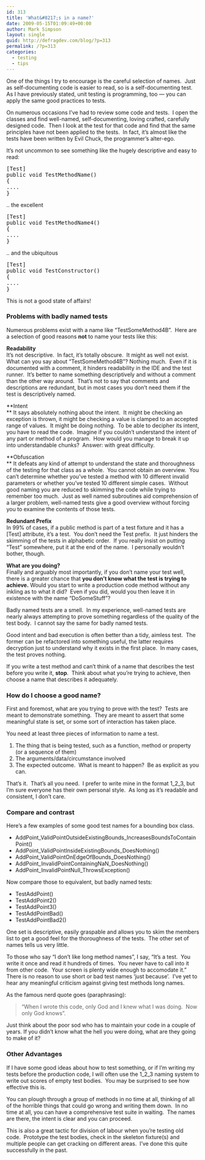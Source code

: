 ```yaml
---
id: 313
title: 'What&#8217;s in a name?'
date: 2009-05-15T01:09:49+00:00
author: Mark Simpson
layout: single
guid: http://defragdev.com/blog/?p=313
permalink: /?p=313
categories:
  - testing
  - tips
---
```

One of the things I try to encourage is the careful selection of names.  Just as self-documenting code is easier to read, so is a self-documenting test.  As I have previously stated, unit testing is programming, too &#8212; you can apply the same good practices to tests.

On numerous occasions I&#8217;ve had to review some code and tests.  I open the classes and find well-named, self-documenting, loving crafted, carefully designed code.  Then I look at the test for that code and find that the same principles have not been applied to the tests.  In fact, it&#8217;s almost like the tests have been written by Evil Chuck, the programmer&#8217;s alter-ego.

It&#8217;s not uncommon to see something like the hugely descriptive and easy to read:

<pre>[Test]
public void TestMethodName()
{
....
}</pre>

.. the excellent

<pre>[Test]
public void TestMethodName4()
{
....
}</pre>

.. and the ubiquitous

<pre>[Test]
public void TestConstructor()
{
....
}</pre>

This is not a good state of affairs!

### Problems with badly named tests

Numerous problems exist with a name like &#8220;TestSomeMethod4B&#8221;.  Here are a selection of good reasons **not** to name your tests like this:

**Readability**  
It&#8217;s not descriptive.  In fact, it&#8217;s totally obscure.  It might as well not exist.  What can you say about &#8220;TestSomeMethod4B&#8221;? Nothing much.  Even if it is documented with a comment, it hinders readability in the IDE and the test runner.  It&#8217;s better to name something descriptively and without a comment than the other way around.  That&#8217;s not to say that comments and descriptions are redundant, but in most cases you don&#8217;t need them if the test is descriptively named.

**Intent  
** It says absolutely nothing about the intent.  It might be checking an exception is thrown, it might be checking a value is clamped to an accepted range of values.  It might be doing nothing.  To be able to decipher its intent, you have to read the code.  Imagine if you couldn&#8217;t understand the intent of any part or method of a program.  How would you manage to break it up into understandable chunks?  Answer: with great difficulty.

**Obfuscation  
** It defeats any kind of attempt to understand the state and thoroughness of the testing for that class as a whole.  You cannot obtain an overview.  You can&#8217;t determine whether you&#8217;ve tested a method with 10 different invalid parameters or whether you&#8217;ve tested 10 different simple cases.  Without good naming you are reduced to skimming the code while trying to remember too much.  Just as well named subroutines aid comprehension of a larger problem, well-named tests give a good overview without forcing you to examine the contents of those tests.

**Redundant Prefix**  
In 99% of cases, if a public method is part of a test fixture and it has a [Test] attribute, it&#8217;s a test.  You don&#8217;t need the Test prefix.  It just hinders the skimming of the tests in alphabetic order.  If you really insist on putting &#8220;Test&#8221; somewhere, put it at the end of the name.  I personally wouldn&#8217;t bother, though.

**What are you doing?**  
Finally and arguably most importantly, if you don&#8217;t name your test well, there is a greater chance that **you don&#8217;t know what the test is trying to achieve.** Would you start to write a production code method without any inkling as to what it did?  Even if you did, would you then leave it in existence with the name &#8220;DoSomeStuff&#8221;?

Badly named tests are a smell.  In my experience, well-named tests are nearly always attempting to prove something regardless of the quality of the test body.  I cannot say the same for badly named tests.

Good intent and bad execution is often better than a tidy, aimless test.  The former can be refactored into something useful, the latter requires decryption just to understand why it exists in the first place.  In many cases, the test proves nothing.

If you write a test method and can&#8217;t think of a name that describes the test before you write it, **stop**.  Think about what you&#8217;re trying to achieve, then choose a name that describes it adequately.

### How do I choose a good name?

First and foremost, what are you trying to prove with the test?  Tests are meant to demonstrate something.  They are meant to assert that some meaningful state is set, or some sort of interaction has taken place.

You need at least three pieces of information to name a test.

  1. The thing that is being tested, such as a function, method or property (or a sequence of them)
  2. The arguments/data/circumstance involved
  3. The expected outcome.  What is meant to happen?  Be as explicit as you can.

That&#8217;s it.  That&#8217;s all you need.  I prefer to write mine in the format 1\_2\_3, but I&#8217;m sure everyone has their own personal style.  As long as it&#8217;s readable and consistent, I don&#8217;t care.

### Compare and contrast

Here&#8217;s a few examples of some good test names for a bounding box class.

  * AddPoint\_ValidPointOutsideExistingBounds\_IncreasesBoundsToContainPoint()
  * AddPoint\_ValidPointInsideExistingBounds\_DoesNothing()
  * AddPoint\_ValidPointOnEdgeOfBounds\_DoesNothing()
  * AddPoint\_InvalidPointContainingNaN\_DoesNothing()
  * AddPoint\_InvalidPointNull\_ThrowsException()

Now compare those to equivalent, but badly named tests:

  * TestAddPoint()
  * TestAddPoint2()
  * TestAddPoint3()
  * TestAddPointBad()
  * TestAddPointBad2()

One set is descriptive, easily graspable and allows you to skim the members list to get a good feel for the thoroughness of the tests.  The other set of names tells us very little.

To those who say &#8220;I don&#8217;t like long method names&#8221;, I say, &#8220;It&#8217;s a test.  You write it once and read it hundreds of times.  You never have to call into it from other code.  Your screen is plenty wide enough to accomodate it.&#8221;  There is no reason to use short or bad test names &#8216;just because&#8217;.  I&#8217;ve yet to hear any meaningful criticism against giving test methods long names.

As the famous nerd quote goes (paraphrasing):

> &#8220;When I wrote this code, only God and I knew what I was doing.  Now only God knows&#8221;.

Just think about the poor sod who has to maintain your code in a couple of years. If you didn&#8217;t know what the hell you were doing, what are they going to make of it?

### Other Advantages

If I have some good ideas about how to test something, or if I&#8217;m writing my tests before the production code, I will often use the 1\_2\_3 naming system to write out scores of empty test bodies.  You may be surprised to see how effective this is.

You can plough through a group of methods in no time at all, thinking of all of the horrible things that could go wrong and writing them down.  In no time at all, you can have a comprehensive test suite in waiting.  The names are there, the intent is clear and you can proceed.

This is also a great tactic for division of labour when you&#8217;re testing old code.  Prototype the test bodies, check in the skeleton fixture(s) and multiple people can get cracking on different areas.  I&#8217;ve done this quite successfully in the past.